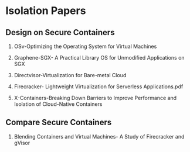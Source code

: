 # Isolation Papers

## Design on Secure Containers

1. OSv-Optimizing the Operating System for Virtual Machines

2. Graphene-SGX- A Practical Library OS for Unmodified Applications on SGX

3. Directvisor-Virtualization for Bare-metal Cloud

4. Firecracker- Lightweight Virtualization for Serverless Applications.pdf

5. X-Containers-Breaking Down Barriers to Improve Performance and Isolation of Cloud-Native Containers


## Compare Secure Containers

1. Blending Containers and Virtual Machines- A Study of Firecracker and gVisor
